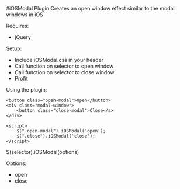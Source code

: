 #iOSModal Plugin
Creates an open window effect similar to the modal windows in iOS

Requires:

- jQuery

Setup:

- Include iOSModal.css in your header
- Call function on selector to open window
- Call function on selector to close window
- Profit


Using the plugin:

    <button class="open-modal">Open</button>
	<div class="modal-window">
       	<button class="close-modal">Close</a>
	</div>

	<script>
		$(".open-modal").iOSModal('open');
		$(".close").iOSModal('close');
	</script>


$(selector).iOSModal(options)

Options:

- open
- close

